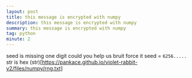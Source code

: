 ```yaml
---
layout: post
title: this message is encrypted with numpy 
description: this message is encrypted with numpy 
summary: this message is encrypted with numpy 
tag: python
minute: 2
---
```

seed is missing one digit could you help us bruit force it 
seed = ```6256.....```
str is hex 
(str)[https://pankace.github.io/violet-rabbit-v2/files/numpy/rng.txt]
